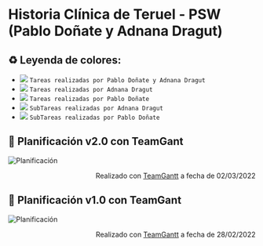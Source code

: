 # Historia Clínica de Teruel - PSW (Pablo Doñate y Adnana Dragut)

:recycle: Leyenda de colores:
 ---
- ![](https://via.placeholder.com/15/DF8FFF/000000?text=+) `Tareas realizadas por Pablo Doñate y Adnana Dragut`
- ![](https://via.placeholder.com/15/FF1694/000000?text=+) `Tareas realizadas por Adnana Dragut`
- ![](https://via.placeholder.com/15/A50B5E/000000?text=+) `Tareas realizadas por Pablo Doñate`
- ![](https://via.placeholder.com/15/CD4C4C/000000?text=+) `SubTareas realizadas por Adnana Dragut`
- ![](https://via.placeholder.com/15/CEE35C/000000?text=+) `SubTareas realizadas por Pablo Doñate`

 :calendar: Planificación v2.0 con TeamGant
---
![Planificación](https://github.com/800710/ProyectoSoftware21-22/blob/main/Planificacion/planificacionv2.0.png)
<p align="right">Realizado con <a href="https://prod.teamgantt.com">TeamGantt</a> a fecha de 02/03/2022</p>

 :calendar: Planificación v1.0 con TeamGant
---
![Planificación](https://github.com/800710/ProyectoSoftware21-22/blob/main/Planificacion/planificacionv1.0.png)
<p align="right">Realizado con <a href="https://prod.teamgantt.com">TeamGantt</a> a fecha de 28/02/2022</p>
